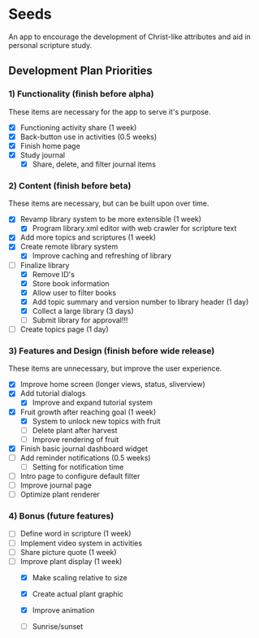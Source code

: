 # Seeds

An app to encourage the development of Christ-like attributes and aid in personal scripture study.

## Development Plan Priorities

### 1) Functionality (finish before alpha)
These items are necessary for the app to serve it's purpose.
- [x] Functioning activity share (1 week)
- [x] Back-button use in activities (0.5 weeks)
- [x] Finish home page
- [x] Study journal
  - [x] Share, delete, and filter journal items

### 2) Content (finish before beta)
These items are necessary, but can be built upon over time.
- [x] Revamp library system to be more extensible (1 week)
  - [x] Program library.xml editor with web crawler for scripture text
- [x] Add more topics and scriptures (1 week)
- [x] Create remote library system
  - [x] Improve caching and refreshing of library
- [ ] Finalize library
  - [x] Remove ID's
  - [x] Store book information
  - [x] Allow user to filter books
  - [x] Add topic summary and version number to library header (1 day)
  - [x] Collect a large library (3 days)
  - [ ] Submit library for approval!!!
- [ ] Create topics page (1 day)

### 3) Features and Design (finish before wide release)
These items are unnecessary, but improve the user experience.
- [x] Improve home screen (longer views, status, sliverview)
- [x] Add tutorial dialogs
  - [x] Improve and expand tutorial system
- [x] Fruit growth after reaching goal (1 week)
  - [x] System to unlock new topics with fruit
  - [ ] Delete plant after harvest
  - [ ] Improve rendering of fruit
- [x] Finish basic journal dashboard widget
- [ ] Add reminder notifications (0.5 weeks)
  - [ ] Setting for notification time
- [ ] Intro page to configure default filter
- [ ] Improve journal page
- [ ] Optimize plant renderer

### 4) Bonus (future features)
- [ ] Define word in scripture (1 week)
- [ ] Implement video system in activities
- [ ] Share picture quote (1 week)
- [ ] Improve plant display (1 week)
  - [x] Make scaling relative to size
  - [x] Create actual plant graphic
  - [x] Improve animation
  - [ ] Sunrise/sunset

